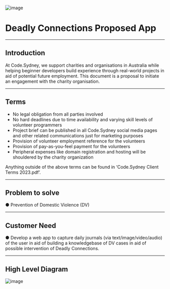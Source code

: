 ![image](https://github.com/codesydney/dcapp/assets/7553347/25eed07a-3632-4f3b-8194-795cf75c9192)
# Deadly Connections Proposed App

---
## Introduction
At Code.Sydney, we support charities and organisations in Australia while helping beginner developers build experience through real-world projects in aid of potential future employment. 
This document is a proposal to initiate an engagement with the charity organisation.      

---
## Terms

- No legal obligation from all parties involved
- No hard deadlines due to time availability and varying skill levels of volunteer programmers
- Project brief can be published in all Code.Sydney social media pages and other related communications just for marketing purposes
- Provision of volunteer employment reference for the volunteers
- Provision of pay-as-you-feel payment for the volunteers
- Peripheral expenses like domain registration and hosting will be shouldered by the charity organization

Anything outside of the above terms can be found in ‘Code.Sydney Client Terms 2023.pdf’. 

---
## Problem to solve
●	Prevention of Domestic Violence (DV)

---
## Customer Need
●	Develop a web app to capture daily journals (via text/image/video/audio) of the user in aid of building a knowledgebase of DV cases in aid of possible intervention of Deadly Connections.

---
## High Level Diagram
![image](https://github.com/codesydney/dcapp/assets/7553347/bf589da3-50e6-40c6-b162-8faf3fa0a101)
